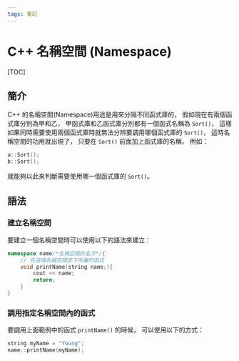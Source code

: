 ```yaml
---
tags: 筆記
---
```


# C++ 名稱空間 (Namespace)

[TOC]

## 簡介

C++ 的名稱空間(Namespace)用途是用來分隔不同函式庫的，
假如現在有兩個函式庫分別為甲和乙，
甲函式庫和乙函式庫分別都有一個函式名稱為 `Sort()`，
這樣如果同時需要使用兩個函式庫時就無法分辨要調用哪個函式庫的 `Sort()`，
這時名稱空間的功用就出現了，
只要在 `Sort()` 前面加上函式庫的名稱，
例如：

```cpp
a::Sort();
b::Sort();
```

就能夠以此來判斷需要使用哪一個函式庫的 `Sort()`。  

## 語法

### 建立名稱空間

要建立一個名稱空間時可以使用以下的語法來建立：

```cpp
namespace name/*名稱空間的名字*/{
    // 在這個名稱空間底下所屬的函式
    void printName(string name;){
        cout << name;
        return;
    }
}
```

### 調用指定名稱空間內的函式

要調用上面範例中的函式 `printName()` 的時候，
可以使用以下的方式：

```cpp
string myName = "Young";
name::printName(myName);
```